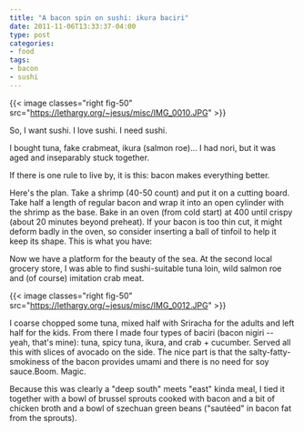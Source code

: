 ```yaml
---
title: "A bacon spin on sushi: ikura baciri"
date: 2011-11-06T13:33:37-04:00
type: post
categories: 
- food
tags:
- bacon
- sushi
---
```


{{< image classes="right fig-50" src="https://lethargy.org/~jesus/misc/IMG_0010.JPG" >}}

So, I want sushi.  I love sushi.  I need sushi.

I bought tuna, fake crabmeat, ikura (salmon roe)... I had nori, but it was aged and inseparably stuck together.

If there is one rule to live by, it is this: bacon makes everything better.

Here's the plan.  Take a shrimp (40-50 count) and put it on a cutting board. Take half a length of regular bacon and wrap it into an open cylinder with the shrimp as the base.  Bake in an oven (from cold start) at 400 until crispy (about 20 minutes beyond preheat).  If your bacon is too thin cut, it might deform badly in the oven, so consider inserting a ball of tinfoil to help it keep its shape.  This is what you have:

Now we have a platform for the beauty of the sea.  At the second local grocery store, I was able to find sushi-suitable tuna loin, wild salmon roe and (of course) imitation crab meat.

{{< image classes="right fig-50" src="https://lethargy.org/~jesus/misc/IMG_0012.JPG" >}}

I coarse chopped some tuna, mixed half with Sriracha for the adults and left half for the kids.  From there I made four types of baciri (bacon nigiri -- yeah, that's mine): tuna, spicy tuna, ikura, and crab + cucumber. Served all this with slices of avocado on the side. The nice part is that the salty-fatty-smokiness of the bacon provides umami and there is no need for soy sauce.Boom. Magic.

Because this was clearly a "deep south" meets "east" kinda meal, I tied it together with a bowl of brussel sprouts cooked with bacon and a bit of chicken broth and a bowl of szechuan green beans ("sautéed" in bacon fat from the sprouts).
